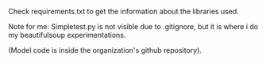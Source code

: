 Check requirements.txt to get the information about the libraries used.


Note for me: Simpletest.py is not visible due to .gitignore, but it is where i do my beautifulsoup experimentations.

(Model code is inside the organization's github repository).




